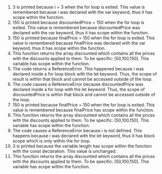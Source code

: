 1. 3 is printed because i = 3 when the for loop is exited. This value is remembered because i was declared with the var keyword, thus it has scope within the function.
2. 150 is printed because discountedPrice = 150 when the for loop is exited. This value is remembered because discountedPrice was declared with the var keyword, thus it has scope within the function.
3. 150 is printed because finalPrice = 150 when the for loop is exited. This value is remembered because finalPrice was declared with the var keyword, thus it has scope within the function.
4. This function returns the array discounted which contains all the prices with the discounts applied to them. To be specific: [50,100,150]. This variable has scope within the function.
5. The code returns a ReferenceError. This happened because i was declared inside a for loop block with the let keyword. Thus, the scope of result is within that block and cannot be accessed outside of the loop.
6. The code causes a ReferenceError because discountedPrice was declared inside a for loop with the let keyword. Thus, the scope of discountedPrice is within that block and cannot be accessed outside of the loop.
7. 150 is printed because finalPrice = 150 when the for loop is exited. This value is remembered because finalPrice has scope within the function.
8. This function returns the array discounted which contains all the prices with the discounts applied to them. To be specific: [50,100,150]. This variable has scope within the function.
9. The code causes a ReferenceError because i is not defined. This happens because i was declared with the let keyword, thus it has block scope which is only within the for loop.
10. 3 is printed because the variable length has scope within the function with the const declaration. This value is unchanged.
11. This function returns the array discounted which contains all the prices with the discounts applied to them. To be specific: [50,100,150]. This variable has scope within the function.
